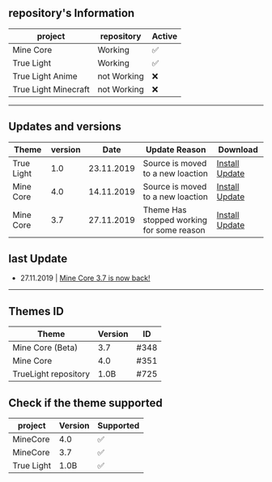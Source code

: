 ## repository's Information

|  project    | repository | Active             |
| ----------- | ------- | ------------------ |
| Mine Core    |   Working      | :white_check_mark: |
| True Light  |    Working     | :white_check_mark: |
| True Light Anime |    not Working     | :x: |
| True Light Minecraft |    not Working     | :x: |

---
## Updates and versions
| Theme |  version  |  Date   | Update Reason|  Download |
| ----------- | ------- | ------- | ------- | ---------- |
| True Light | 1.0 | 23.11.2019 | Source is moved to a new loaction |[Install Update](https://mega.nz/#!nGYjTKiT!zvGzEp1q8WfHQAVnCFdiG6Sbi6zIaoL6be28zHuJqeM) |
| Mine Core | 4.0 | 14.11.2019 | Source is moved to a new loaction |[Install Update](https://mega.nz/#!JgJm2A4Y!5n5AjErY79ErloBja7zkjY4F20chv67Ci7nNAFiBkjY) |
| Mine Core | 3.7 | 27.11.2019 | Theme Has stopped working for some reason |[Install Update](https://mega.nz/#!rWBzECaJ!K9XDvhrAdONKvKI-X-cdcMZHEgTN7OO9nGLRGLLkHA8)

## last Update
-  27.11.2019 | [Mine Core 3.7 is now back!](https://mega.nz/#!rWBzECaJ!K9XDvhrAdONKvKI-X-cdcMZHEgTN7OO9nGLRGLLkHA8)

---
## Themes ID 
|    Theme    | Version   | ID   |
| ----------- | ------- | ---------- |
| Mine Core (Beta)   |  3.7    |   #348     |
| Mine Core    |  4.0    |   #351     |
| TrueLight repository  |  1.0B   |   #725     |

## Check if the theme supported 

|  project    | Version | Supported          |
| ----------- | ------- | ------------------ |
| MineCore    |  4.0    | :white_check_mark: |
| MineCore    |  3.7    | :white_check_mark: |
| True Light  |  1.0B   | :white_check_mark: |
